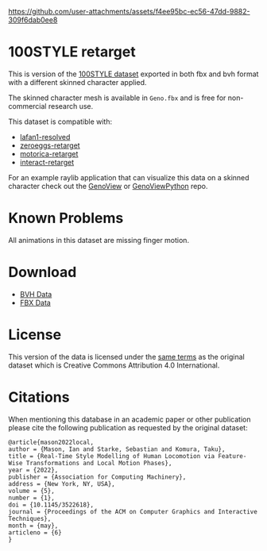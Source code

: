 

https://github.com/user-attachments/assets/f4ee95bc-ec56-47dd-9882-309f6dab0ee8



100STYLE retarget
=================

This is version of the [100STYLE dataset](https://www.ianxmason.com/100style/) exported in both fbx and bvh format with a different skinned character applied.

The skinned character mesh is available in `Geno.fbx` and is free for non-commercial research use.

This dataset is compatible with:

* [lafan1-resolved](https://github.com/orangeduck/lafan1-resolved)
* [zeroeggs-retarget](https://github.com/orangeduck/zeroeggs-retarget)
* [motorica-retarget](https://github.com/orangeduck/motorica-retarget)
* [interact-retarget](https://github.com/orangeduck/interact-retarget)

For an example raylib application that can visualize this data on a skinned character check out the [GenoView](https://github.com/orangeduck/GenoView) or [GenoViewPython](https://github.com/orangeduck/GenoViewPython/) repo.

Known Problems
==============

All animations in this dataset are missing finger motion.


Download
========

* [BVH Data](https://theorangeduck.com/media/uploads/Geno/100style-retarget/bvh.zip)
* [FBX Data](https://theorangeduck.com/media/uploads/Geno/100style-retarget/fbx.zip)

License
=======

This version of the data is licensed under the [same terms](https://creativecommons.org/licenses/by/4.0/) as the original dataset which is Creative Commons Attribution 4.0 International.


Citations
=========

When mentioning this database in an academic paper or other publication please cite the following publication as requested by the original dataset:

```
@article{mason2022local,
author = {Mason, Ian and Starke, Sebastian and Komura, Taku},
title = {Real-Time Style Modelling of Human Locomotion via Feature-Wise Transformations and Local Motion Phases},
year = {2022},
publisher = {Association for Computing Machinery},
address = {New York, NY, USA},
volume = {5},
number = {1},
doi = {10.1145/3522618},
journal = {Proceedings of the ACM on Computer Graphics and Interactive Techniques},
month = {may},
articleno = {6}
}
```


